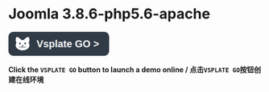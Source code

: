 # Joomla 3.8.6-php5.6-apache

<a href="https://www.vsplate.com/?docker-compose=https://github.com/vsplate/dcenvs/joomla/3.8.6-php5.6-apache"><img alt="VSPLATE GO" src="https://raw.githubusercontent.com/vsplate/images/master/vsgo_btn.png" width="200px"></a>

**Click the `VSPLATE GO` button to launch a demo online / 点击`VSPLATE GO`按钮创建在线环境**
